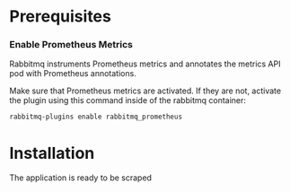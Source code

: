 # Prerequisites

### Enable Prometheus Metrics
Rabbitmq instruments Prometheus metrics and annotates the metrics API pod with Prometheus annotations. 

Make sure that Prometheus metrics are activated. If they are not, activate the plugin using this command inside of the rabbitmq container:

```sh
rabbitmq-plugins enable rabbitmq_prometheus
```

# Installation

The application is ready to be scraped